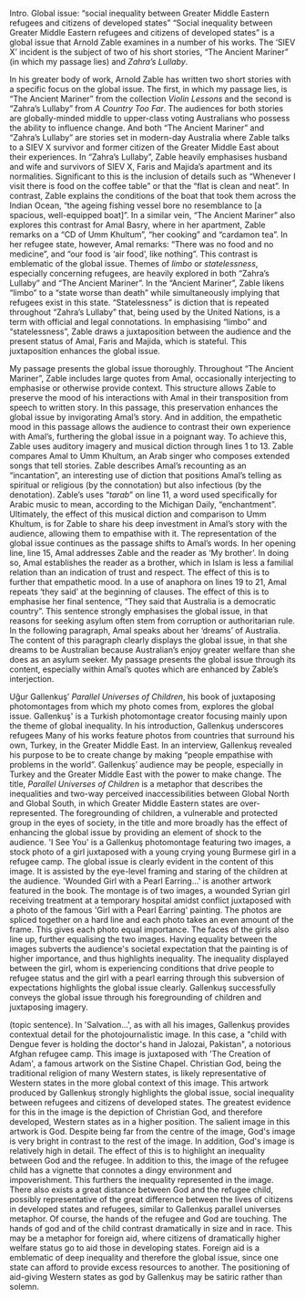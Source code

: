 Intro. Global issue: “social inequality between Greater Middle Eastern refugees and citizens of developed states”
“Social inequality between Greater Middle Eastern refugees and citizens of developed states” is a global issue that Arnold Zable examines in a number of his works. The ‘SIEV X’ incident is the subject of two of his short stories, “The Ancient Mariner” (in which my passage lies) and *Zahra’s Lullaby*. 

In his greater body of work, Arnold Zable has written two short stories with a specific focus on the global issue. The first, in which my passage lies, is “The Ancient Mariner” from the collection *Violin Lessons* and the second is “Zahra’s Lullaby” from *A Country Too Far*. The audiences for both stories are globally-minded middle to upper-class voting Australians who possess the ability to influence change. And both “The Ancient Mariner” and “Zahra’s Lullaby” are stories set in modern-day Australia where Zable talks to a SIEV X survivor and former citizen of the Greater Middle East about their experiences. In “Zahra’s Lullaby”, Zable heavily emphasises husband and wife and survivors of SIEV X, Faris and Majida’s apartment and its normalities. Significant to this is the inclusion of details such as “Whenever I visit there is food on the coffee table” or that the “flat is clean and neat”. In contrast, Zable explains the conditions of the boat that took them across the Indian Ocean, “the ageing fishing vessel bore no resemblance to [a spacious, well-equipped boat]”. In a similar vein, “The Ancient Mariner” also explores this contrast for Amal Basry, where in her apartment, Zable remarks on a “CD of Umm Khultum”, “her cooking” and “cardamon tea”. In her refugee state, however, Amal remarks: “There was no food and no medicine”, and “our food is ‘air food’, like nothing”. This contrast is emblematic of the global issue. Themes of *limbo* or *statelessness*, especially concerning refugees, are heavily explored in both “Zahra’s Lullaby” and “The Ancient Mariner”. In the “Ancient Mariner”, Zable likens “limbo” to a “state worse than death” while simultaneously implying that refugees exist in this state. “Statelessness” is diction that is repeated throughout “Zahra’s Lullaby” that, being used by the United Nations, is a term with official and legal connotations. In emphasising “limbo” and “statelessness”, Zable draws a juxtaposition between the audience and the present status of Amal, Faris and Majida, which is stateful. This juxtaposition enhances the global issue.

My passage presents the global issue thoroughly. Throughout “The Ancient Mariner”, Zable includes large quotes from Amal, occasionally interjecting to emphasise or otherwise provide context. This structure allows Zable to preserve the mood of his interactions with Amal in their transposition from speech to written story. In this passage, this preservation enhances the global issue by invigorating Amal’s story. And in addition, the empathetic mood in this passage allows the audience to contrast their own experience with Amal’s, furthering the global issue in a poignant way. To achieve this, Zable uses auditory imagery and musical diction through lines 1 to 13. Zable compares Amal to Umm Khultum, an Arab singer who composes extended songs that tell stories. Zable describes Amal’s recounting as an “incantation”, an interesting use of diction that positions Amal’s telling as spiritual or religious (by the connotation) but also infectious (by the denotation). Zable’s uses “*tarab*” on line 11, a word used specifically for Arabic music to mean, according to the Michigan Daily, “enchantment”. Ultimately, the effect of this musical diction and comparison to Umm Khultum, is for Zable to share his deep investment in Amal’s story with the audience, allowing them to empathise with it. The representation of the global issue continues as the passage shifts to Amal’s words. In her opening line, line 15, Amal addresses Zable and the reader as ‘My brother’. In doing so, Amal establishes the reader as a brother, which in Islam is less a familial relation than an indication of trust and respect. The effect of this is to further that empathetic mood. In a use of anaphora on lines 19 to 21, Amal repeats ‘they said’ at the beginning of clauses. The effect of this is to emphasise her final sentence, “They said that Australia is a democratic country”. This sentence strongly emphasises the global issue, in that reasons for seeking asylum often stem from corruption or authoritarian rule. In the following paragraph, Amal speaks about her ‘dreams’ of Australia. The content of this paragraph clearly displays the global issue, in that she dreams to be Australian because Australian’s enjoy greater welfare than she does as an asylum seeker. My passage presents the global issue through its content, especially within Amal’s quotes which are enhanced by Zable’s interjection.

Uǧur Gallenkuş’ *Parallel Universes of Children*, his book of juxtaposing photomontages from which my photo comes from, explores the global issue. Gallenkuş' is a Turkish photomontage creator focusing mainly upon the theme of global inequality. In his introduction, Gallenkuş underscores refugees Many of his works feature photos from countries that surround his own, Turkey, in the Greater Middle East. In an interview, Gallenkuş revealed his purpose to be to create change by making “people empathise with problems in the world”. Gallenkuş’ audience may be people, especially in Turkey and the Greater Middle East with the power to make change. The title, *Parallel Universes of Children* is a metaphor that describes the inequalities and two-way perceived inaccessibilities between Global North and Global South, in which Greater Middle Eastern states are over-represented. The foregrounding of children, a vulnerable and protected group in the eyes of society, in the title and more broadly has the effect of enhancing the global issue by providing an element of shock to the audience. 'I See You' is a Gallenkuş photomontage featuring two images, a stock photo of a girl juxtaposed with a young crying young Burmese girl in a refugee camp. The global issue is clearly evident in the content of this image. It is assisted by the eye-level framing and staring of the children at the audience. 'Wounded Girl with a Pearl Earring...' is another artwork featured in the book. The montage is of two images, a wounded Syrian girl receiving treatment at a temporary hospital amidst conflict juxtaposed with a photo of the famous 'Girl with a Pearl Earring' painting. The photos are spliced together on a hard line and each photo takes an even amount of the frame. This gives each photo equal importance. The faces of the girls also line up, further equalising the two images. Having equality between the images subverts the audience's societal expectation that the painting is of higher importance, and thus highlights inequality. The inequality displayed between the girl, whom is experiencing conditions that drive people to refugee status and the girl with a pearl earring through this subversion of expectations highlights the global issue clearly. Gallenkuş successfully conveys the global issue through his foregrounding of children and juxtaposing imagery. 

(topic sentence). In 'Salvation...', as with all his images, Gallenkuş provides contextual detail for the photojournalistic image. In this case, a "child with Dengue fever is holding the doctor's hand in Jalozai, Pakistan", a notorious Afghan refugee camp. This image is juxtaposed with 'The Creation of Adam', a famous artwork on the Sistine Chapel. Christian God, being the traditional religion of many Western states, is likely representative of Western states in the more global context of this image. This artwork produced by Gallenkuş strongly highlights the global issue, social inequality between refugees and citizens of developed states. The greatest evidence for this in the image is the depiction of Christian God, and therefore developed, Western states as in a higher position. The salient image in this artwork is God. Despite being far from the centre of the image, God's image is very bright in contrast to the rest of the image. In addition, God's image is relatively high in detail. The effect of this is to highlight an inequality between God and the refugee. In addition to this, the image of the refugee child has a vignette that connotes a dingy environment and impoverishment. This furthers the inequality represented in the image. There also exists a great distance between God and the refugee child, possibly representative of the great difference between the lives of citizens in developed states and refugees, similar to Gallenkuş parallel universes metaphor. Of course, the hands of the refugee and God are touching. The hands of god and of the child contrast dramatically in size and in race. This may be a metaphor for foreign aid, where citizens of dramatically higher welfare status go to aid those in developing states. Foreign aid is a emblematic of deep inequality and therefore the global issue, since one state can afford to provide excess resources to another. The positioning of aid-giving Western states as god by Gallenkuş may be satiric rather than solemn. 

